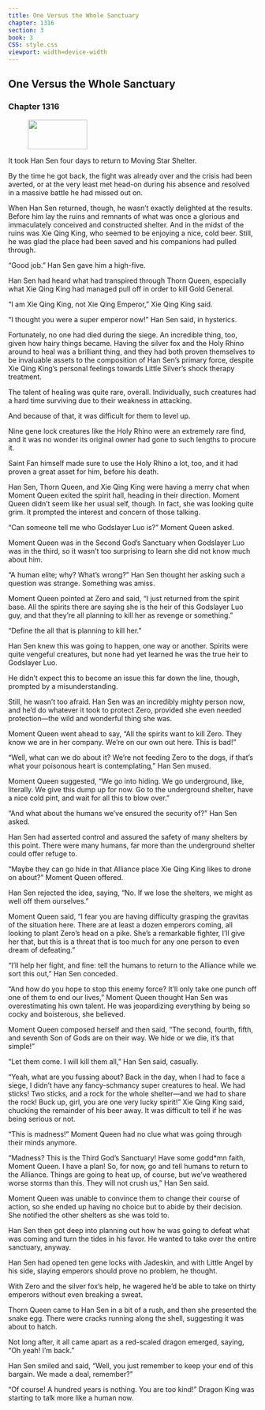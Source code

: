```yaml
---
title: One Versus the Whole Sanctuary
chapter: 1316
section: 3
book: 3
CSS: style.css
viewport: width=device-width
---
```


## One Versus the Whole Sanctuary

### Chapter 1316

<figure>
	<img src="../Images/gem.gif" alt="" id="gem" width="120" height="60" />
</figure>

It took Han Sen four days to return to Moving Star Shelter.

By the time he got back, the fight was already over and the crisis had been averted, or at the very least met head-on during his absence and resolved in a massive battle he had missed out on.

When Han Sen returned, though, he wasn’t exactly delighted at the results. Before him lay the ruins and remnants of what was once a glorious and immaculately conceived and constructed shelter. And in the midst of the ruins was Xie Qing King, who seemed to be enjoying a nice, cold beer. Still, he was glad the place had been saved and his companions had pulled through.

“Good job.” Han Sen gave him a high-five.

Han Sen had heard what had transpired through Thorn Queen, especially what Xie Qing King had managed pull off in order to kill Gold General.

“I am Xie Qing King, not Xie Qing Emperor,” Xie Qing King said.

“I thought you were a super emperor now!” Han Sen said, in hysterics.

Fortunately, no one had died during the siege. An incredible thing, too, given how hairy things became. Having the silver fox and the Holy Rhino around to heal was a brilliant thing, and they had both proven themselves to be invaluable assets to the composition of Han Sen’s primary force, despite Xie Qing King’s personal feelings towards Little Silver’s shock therapy treatment.

The talent of healing was quite rare, overall. Individually, such creatures had a hard time surviving due to their weakness in attacking.

And because of that, it was difficult for them to level up.

Nine gene lock creatures like the Holy Rhino were an extremely rare find, and it was no wonder its original owner had gone to such lengths to procure it.

Saint Fan himself made sure to use the Holy Rhino a lot, too, and it had proven a great asset for him, before his death.

Han Sen, Thorn Queen, and Xie Qing King were having a merry chat when Moment Queen exited the spirit hall, heading in their direction. Moment Queen didn’t seem like her usual self, though. In fact, she was looking quite grim. It prompted the interest and concern of those talking.

“Can someone tell me who Godslayer Luo is?” Moment Queen asked.

Moment Queen was in the Second God’s Sanctuary when Godslayer Luo was in the third, so it wasn’t too surprising to learn she did not know much about him.

“A human elite; why? What’s wrong?” Han Sen thought her asking such a question was strange. Something was amiss.

Moment Queen pointed at Zero and said, “I just returned from the spirit base. All the spirits there are saying she is the heir of this Godslayer Luo guy, and that they’re all planning to kill her as revenge or something.”

“Define the all that is planning to kill her.”

Han Sen knew this was going to happen, one way or another. Spirits were quite vengeful creatures, but none had yet learned he was the true heir to Godslayer Luo.

He didn’t expect this to become an issue this far down the line, though, prompted by a misunderstanding.

Still, he wasn’t too afraid. Han Sen was an incredibly mighty person now, and he’d do whatever it took to protect Zero, provided she even needed protection—the wild and wonderful thing she was.

Moment Queen went ahead to say, “All the spirits want to kill Zero. They know we are in her company. We’re on our own out here. This is bad!”

“Well, what can we do about it? We’re not feeding Zero to the dogs, if that’s what your poisonous heart is contemplating,” Han Sen mused.

Moment Queen suggested, “We go into hiding. We go underground, like, literally. We give this dump up for now. Go to the underground shelter, have a nice cold pint, and wait for all this to blow over.”

“And what about the humans we’ve ensured the security of?” Han Sen asked.

Han Sen had asserted control and assured the safety of many shelters by this point. There were many humans, far more than the underground shelter could offer refuge to.

“Maybe they can go hide in that Alliance place Xie Qing King likes to drone on about?” Moment Queen offered.

Han Sen rejected the idea, saying, “No. If we lose the shelters, we might as well off them ourselves.”

Moment Queen said, “I fear you are having difficulty grasping the gravitas of the situation here. There are at least a dozen emperors coming, all looking to plant Zero’s head on a pike. She’s a remarkable fighter, I’ll give her that, but this is a threat that is too much for any one person to even dream of defeating.”

“I’ll help her fight, and fine: tell the humans to return to the Alliance while we sort this out,” Han Sen conceded.

“And how do you hope to stop this enemy force? It’ll only take one punch off one of them to end our lives,” Moment Queen thought Han Sen was overestimating his own talent. He was jeopardizing everything by being so cocky and boisterous, she believed.

Moment Queen composed herself and then said, “The second, fourth, fifth, and seventh Son of Gods are on their way. We hide or we die, it’s that simple!”

“Let them come. I will kill them all,” Han Sen said, casually.

“Yeah, what are you fussing about? Back in the day, when I had to face a siege, I didn’t have any fancy-schmancy super creatures to heal. We had sticks! Two sticks, and a rock for the whole shelter—and we had to share the rock! Buck up, girl, you are one very lucky spirit!” Xie Qing King said, chucking the remainder of his beer away. It was difficult to tell if he was being serious or not.

“This is madness!” Moment Queen had no clue what was going through their minds anymore.

“Madness? This is the Third God’s Sanctuary! Have some godd*mn faith, Moment Queen. I have a plan! So, for now, go and tell humans to return to the Alliance. Things are going to heat up, of course, but we’ve weathered worse storms than this. They will not crush us,” Han Sen said.

Moment Queen was unable to convince them to change their course of action, so she ended up having no choice but to abide by their decision. She notified the other shelters as she was told to.

Han Sen then got deep into planning out how he was going to defeat what was coming and turn the tides in his favor. He wanted to take over the entire sanctuary, anyway.

Han Sen had opened ten gene locks with Jadeskin, and with Little Angel by his side, slaying emperors should prove no problem, he thought.

With Zero and the silver fox’s help, he wagered he’d be able to take on thirty emperors without even breaking a sweat.

Thorn Queen came to Han Sen in a bit of a rush, and then she presented the snake egg. There were cracks running along the shell, suggesting it was about to hatch.

Not long after, it all came apart as a red-scaled dragon emerged, saying, “Oh yeah! I’m back.”

Han Sen smiled and said, “Well, you just remember to keep your end of this bargain. We made a deal, remember?”

“Of course! A hundred years is nothing. You are too kind!” Dragon King was starting to talk more like a human now.